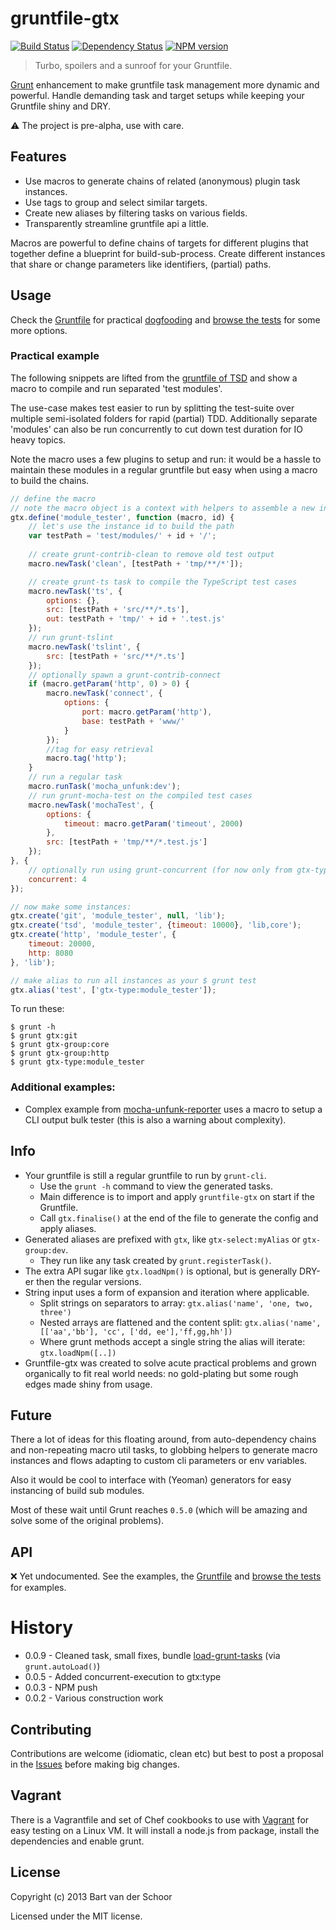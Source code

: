 # gruntfile-gtx

[![Build Status](https://secure.travis-ci.org/Bartvds/gruntfile-gtx.png?branch=master)](http://travis-ci.org/Bartvds/gruntfile-gtx) [![Dependency Status](https://gemnasium.com/Bartvds/gruntfile-gtx.png)](https://gemnasium.com/Bartvds/gruntfile-gtx) [![NPM version](https://badge.fury.io/js/gruntfile-gtx.png)](http://badge.fury.io/js/gruntfile-gtx)

> Turbo, spoilers and a sunroof for your Gruntfile.

[Grunt](http://www.gruntjs.com) enhancement to make gruntfile task management more dynamic and powerful. Handle demanding task and target setups while keeping your Gruntfile shiny and DRY.

:warning: The project is pre-alpha, use with care.

## Features

* Use macros to generate chains of related (anonymous) plugin task instances.
* Use tags to group and select similar targets.
* Create new aliases by filtering tasks on various fields.
* Transparently streamline gruntfile api a little.

Macros are powerful to define chains of targets for different plugins that together define a blueprint for build-sub-process. Create different instances that share or change parameters like identifiers, (partial) paths.

## Usage

Check the [Gruntfile](https://github.com/Bartvds/gruntfile-gtx/blob/master/Gruntfile.js) for practical [dogfooding](https://en.wikipedia.org/wiki/Dogfooding) and [browse the tests](https://github.com/Bartvds/gruntfile-gtx/tree/master/test/spec) for some more options.

### Practical example

The following snippets are lifted from the [gruntfile of TSD](https://github.com/DefinitelyTyped/tsd/blob/develop-0.5.x/Gruntfile.js) and show a macro to compile and run separated 'test modules'.

The use-case makes test easier to run by splitting the test-suite over multiple semi-isolated folders for rapid (partial) TDD. Additionally separate 'modules' can also be run concurrently to cut down test duration for IO heavy topics. 

Note the macro uses a few plugins to setup and run: it would be a hassle to maintain these modules in a regular gruntfile but easy when using a macro to build the chains. 


````js
// define the macro
// note the macro object is a context with helpers to assemble a new instance named 'id'
gtx.define('module_tester', function (macro, id) {
	// let's use the instance id to build the path
	var testPath = 'test/modules/' + id + '/';
	
	// create grunt-contrib-clean to remove old test output
	macro.newTask('clean', [testPath + 'tmp/**/*']);

	// create grunt-ts task to compile the TypeScript test cases
	macro.newTask('ts', {
		options: {},
		src: [testPath + 'src/**/*.ts'],
		out: testPath + 'tmp/' + id + '.test.js'
	});
	// run grunt-tslint
	macro.newTask('tslint', {
		src: [testPath + 'src/**/*.ts']
	});
	// optionally spawn a grunt-contrib-connect
	if (macro.getParam('http', 0) > 0) {
		macro.newTask('connect', {
			options: {
				port: macro.getParam('http'),
				base: testPath + 'www/'
			}
		});
		//tag for easy retrieval
		macro.tag('http');
	}
	// run a regular task
	macro.runTask('mocha_unfunk:dev');
	// run grunt-mocha-test on the compiled test cases
	macro.newTask('mochaTest', {
		options: {
			timeout: macro.getParam('timeout', 2000)
		},
		src: [testPath + 'tmp/**/*.test.js']
	});
}, {
	// optionally run using grunt-concurrent (for now only from gtx-type)
	concurrent: 4
});

// now make some instances:
gtx.create('git', 'module_tester', null, 'lib');
gtx.create('tsd', 'module_tester', {timeout: 10000}, 'lib,core');
gtx.create('http', 'module_tester', {
	timeout: 20000,
	http: 8080
}, 'lib');

// make alias to run all instances as your $ grunt test
gtx.alias('test', ['gtx-type:module_tester']);
````

To run these:
````
$ grunt -h
$ grunt gtx:git
$ grunt gtx-group:core
$ grunt gtx-group:http
$ grunt gtx-type:module_tester
````

### Additional examples:

* Complex example from [mocha-unfunk-reporter](https://github.com/Bartvds/mocha-unfunk-reporter/blob/abc2732c1c44aca17dc8a7c647aa1f3d7313279e/Gruntfile.js) uses a macro to setup a CLI output bulk tester (this is also a warning about complexity).

## Info

*	Your gruntfile is still a regular gruntfile to run by `grunt-cli`. 
	*	Use the `grunt -h` command to view the generated tasks.
	*	Main difference is to import and apply `gruntfile-gtx` on start if the Gruntfile.
	*	Call `gtx.finalise()` at the end of the file to generate the config and apply aliases. 
*	Generated aliases are prefixed with `gtx`, like `gtx-select:myAlias` or `gtx-group:dev`.
	*	They run like any task created by `grunt.registerTask()`. 
*	The extra API sugar like `gtx.loadNpm()` is optional, but is generally DRY-er then the regular versions.
*	String input uses a form of expansion and iteration where applicable.
	*	Split strings on separators to array: `gtx.alias('name', 'one, two, three')`
	*	Nested arrays are flattened and the content split: `gtx.alias('name', [['aa','bb'], 'cc', ['dd, ee'],'ff,gg,hh'])`  
	*	Where grunt methods accept a single string the alias will iterate: `gtx.loadNpm([..])`
*	Gruntfile-gtx was created to solve acute practical problems and grown organically to fit real world needs: no gold-plating but some rough edges made shiny from usage.

## Future

There a lot of ideas for this floating around, from auto-dependency chains and non-repeating macro util tasks, to globbing helpers to generate macro instances and flows adapting to custom cli parameters or env variables. 

Also it would be cool to interface with (Yeoman) generators for easy instancing of build sub modules.

Most of these wait until Grunt reaches `0.5.0` (which will be amazing and solve some of the original problems).

## API

:x: Yet undocumented. See the examples, the [Gruntfile](https://github.com/Bartvds/gruntfile-gtx/blob/master/Gruntfile.js) and [browse the tests](https://github.com/Bartvds/gruntfile-gtx/tree/master/test/spec) for examples.

# History

* 0.0.9 - Cleaned task, small fixes, bundle [load-grunt-tasks](https://github.com/sindresorhus/load-grunt-tasks) (via `grunt.autoLoad()`)
* 0.0.5 - Added concurrent-execution to gtx:type
* 0.0.3 - NPM push
* 0.0.2 - Various construction work

## Contributing

Contributions are welcome (idiomatic, clean etc) but best to post a proposal in the [Issues](https://github.com/Bartvds/gruntfile-gtx/issues) before making big changes. 

## Vagrant

There is a Vagrantfile and set of Chef cookbooks to use with [Vagrant](http://www.vagrantup.com) for easy testing on a Linux VM. It will install a node.js from package, install the dependencies and enable grunt.

## License

Copyright (c) 2013 Bart van der Schoor

Licensed under the MIT license.
